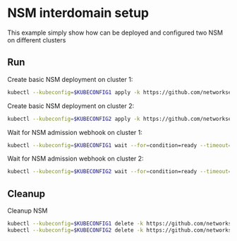# NSM interdomain setup


This example simply show how can be deployed and configured two NSM on different clusters

## Run

Create basic NSM deployment on cluster 1:

```bash
kubectl --kubeconfig=$KUBECONFIG1 apply -k https://github.com/networkservicemesh/deployments-k8s/examples/interdomain/nsm/cluster1?ref=7dac5ca3af17b2453eeb75e4bdb101ce84f46d56
```

Create basic NSM deployment on cluster 2:

```bash
kubectl --kubeconfig=$KUBECONFIG2 apply -k https://github.com/networkservicemesh/deployments-k8s/examples/interdomain/nsm/cluster2?ref=7dac5ca3af17b2453eeb75e4bdb101ce84f46d56
```

Wait for NSM admission webhook on cluster 1:

```bash
kubectl --kubeconfig=$KUBECONFIG1 wait --for=condition=ready --timeout=1m pod -n nsm-system -l app=admission-webhook-k8s
```

Wait for NSM admission webhook on cluster 2:

```bash
kubectl --kubeconfig=$KUBECONFIG2 wait --for=condition=ready --timeout=1m pod -n nsm-system -l app=admission-webhook-k8s
```

## Cleanup

Cleanup NSM
```bash
kubectl --kubeconfig=$KUBECONFIG1 delete -k https://github.com/networkservicemesh/deployments-k8s/examples/interdomain/nsm/cluster1?ref=7dac5ca3af17b2453eeb75e4bdb101ce84f46d56
kubectl --kubeconfig=$KUBECONFIG2 delete -k https://github.com/networkservicemesh/deployments-k8s/examples/interdomain/nsm/cluster2?ref=7dac5ca3af17b2453eeb75e4bdb101ce84f46d56
```

